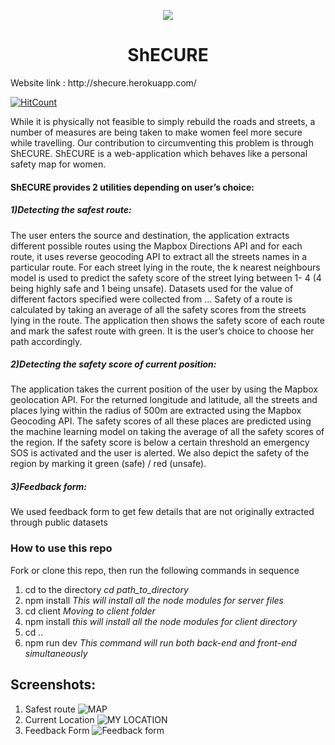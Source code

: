 

<p align='center'><img src = 'https://github.com/iamdeepti/shecure/blob/master/client/src/component/images/shecure.png'/></p>

<p align='center'> <h1 align='center'>ShECURE </h1></p>
Website link : http://shecure.herokuapp.com/

[![HitCount](http://hits.dwyl.com/iamdeepti/shecure.svg)](http://hits.dwyl.com/iamdeepti/shecure)


While it is physically not feasible to simply rebuild the roads and streets, a number of measures are being taken to make women feel more secure while travelling. Our contribution to circumventing this problem is through ShECURE.
ShECURE is a web-application which behaves like a personal safety map for women. 

#### ShECURE provides 2 utilities depending on user’s choice:

##### 1)Detecting the safest route:
The user enters the source and destination, the application extracts different possible routes using the Mapbox Directions API and for each route, it uses reverse geocoding API  to extract all the streets names in a particular route. For each street lying in the route, the k nearest neighbours model is used to predict the safety score of the street lying between 1- 4 (4 being highly safe and 1 being unsafe). Datasets used for the value of different factors specified were collected from ... Safety of a route is calculated by taking an average of all the safety scores from the streets lying in the route. 
The application then shows the safety score of each route and mark the safest route with green. It is the user’s choice to choose her path accordingly.

##### 2)Detecting the safety score of current position:
The application takes the current position of the user by using the Mapbox geolocation API. For the returned longitude and latitude, all the streets and places lying within the radius of 500m are extracted using the Mapbox Geocoding API. The safety scores of all these places are predicted using the machine learning model on taking the average of all the safety scores of the region. If the safety score is below a certain threshold an emergency SOS is activated and the user is alerted. We also depict the safety of the region by marking it green (safe) / red (unsafe).

##### 3)Feedback form:
We used feedback form to get few details that are not originally extracted through public   datasets 

### How to use this repo
Fork or clone this repo, then run the following commands in sequence
1) cd to the directory
   *cd path_to_directory*
2) npm install
*This will install all the node modules for server files*
3) cd client
*Moving to client folder*
4) npm install
*this will install all the node modules for client directory*
5) cd ..
6) npm run dev 
*This command will run both back-end and front-end simultaneously*

## Screenshots:
1) Safest route 
![MAP](https://github.com/iamdeepti/shecure/blob/master/Capture1.PNG)
2) Current Location
![MY LOCATION](https://github.com/iamdeepti/shecure/blob/master/Capture2.PNG)
3) Feedback Form
![Feedback form](https://github.com/iamdeepti/shecure/blob/master/Capture3.png)
